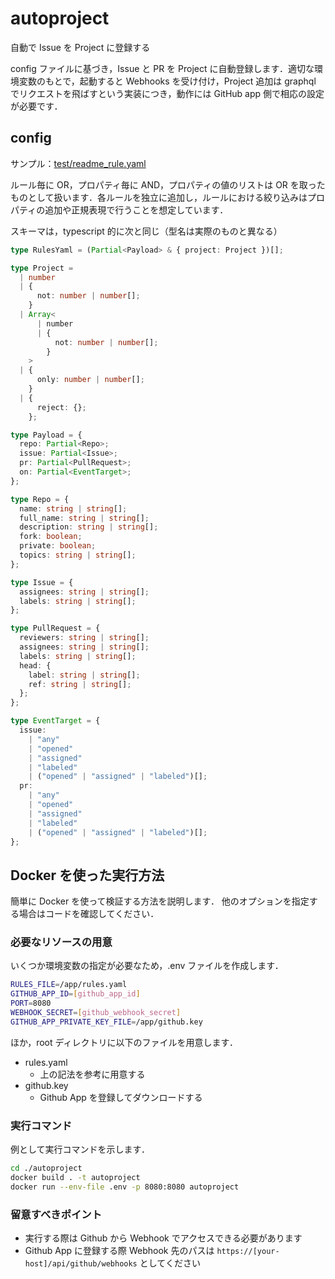# autoproject

自動で Issue を Project に登録する

config ファイルに基づき，Issue と PR を Project に自動登録します．適切な環境変数のもとで，起動すると Webhooks を受け付け，Project 追加は graphql でリクエストを飛ばすという実装につき，動作には GitHub app 側で相応の設定が必要です．

## config

サンプル：[test/readme_rule.yaml](/test/readme_rule.yaml)

ルール毎に OR，プロパティ毎に AND，プロパティの値のリストは OR を取ったものとして扱います．各ルールを独立に追加し，ルールにおける絞り込みはプロパティの追加や正規表現で行うことを想定しています．

スキーマは，typescript 的に次と同じ（型名は実際のものと異なる）

```ts
type RulesYaml = (Partial<Payload> & { project: Project })[];

type Project =
  | number
  | {
      not: number | number[];
    }
  | Array<
      | number
      | {
          not: number | number[];
        }
    >
  | {
      only: number | number[];
    }
  | {
      reject: {};
    };

type Payload = {
  repo: Partial<Repo>;
  issue: Partial<Issue>;
  pr: Partial<PullRequest>;
  on: Partial<EventTarget>;
};

type Repo = {
  name: string | string[];
  full_name: string | string[];
  description: string | string[];
  fork: boolean;
  private: boolean;
  topics: string | string[];
};

type Issue = {
  assignees: string | string[];
  labels: string | string[];
};

type PullRequest = {
  reviewers: string | string[];
  assignees: string | string[];
  labels: string | string[];
  head: {
    label: string | string[];
    ref: string | string[];
  };
};

type EventTarget = {
  issue:
    | "any"
    | "opened"
    | "assigned"
    | "labeled"
    | ("opened" | "assigned" | "labeled")[];
  pr:
    | "any"
    | "opened"
    | "assigned"
    | "labeled"
    | ("opened" | "assigned" | "labeled")[];
};
```

## Docker を使った実行方法

簡単に Docker を使って検証する方法を説明します．
他のオプションを指定する場合はコードを確認してください．

### 必要なリソースの用意

いくつか環境変数の指定が必要なため，.env ファイルを作成します．

```bash
RULES_FILE=/app/rules.yaml
GITHUB_APP_ID=[github_app_id]
PORT=8080
WEBHOOK_SECRET=[github_webhook_secret]
GITHUB_APP_PRIVATE_KEY_FILE=/app/github.key
```

ほか，root ディレクトリに以下のファイルを用意します．

- rules.yaml
  - 上の記法を参考に用意する
- github.key
  - Github App を登録してダウンロードする

### 実行コマンド

例として実行コマンドを示します．

```bash
cd ./autoproject
docker build . -t autoproject
docker run --env-file .env -p 8080:8080 autoproject
```

### 留意すべきポイント

- 実行する際は Github から Webhook でアクセスできる必要があります
- Github App に登録する際 Webhook 先のパスは `https://[your-host]/api/github/webhooks` としてください